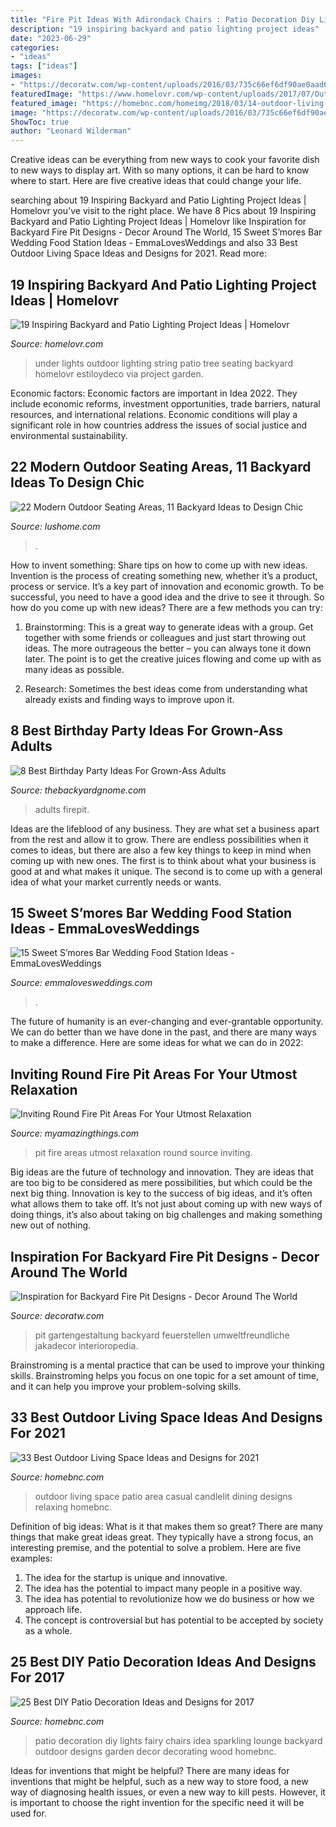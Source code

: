 ```yaml
---
title: "Fire Pit Ideas With Adirondack Chairs : Patio Decoration Diy Lights Fairy Chairs Idea Sparkling Lounge Backyard Outdoor Designs Garden Decor Decorating Wood Homebnc"
description: "19 inspiring backyard and patio lighting project ideas"
date: "2023-06-29"
categories:
- "ideas"
tags: ["ideas"]
images:
- "https://decoratw.com/wp-content/uploads/2016/03/735c66ef6df90ae0aad6dbac42fbef40.jpg"
featuredImage: "https://www.homelovr.com/wp-content/uploads/2017/07/Outdoor-Seating-Under-Tree-String-Lights.jpg"
featured_image: "https://homebnc.com/homeimg/2018/03/14-outdoor-living-space-ideas-homebnc.jpg"
image: "https://decoratw.com/wp-content/uploads/2016/03/735c66ef6df90ae0aad6dbac42fbef40.jpg"
ShowToc: true
author: "Leonard Wilderman"
---
```



Creative ideas can be everything from new ways to cook your favorite dish to new ways to display art. With so many options, it can be hard to know where to start. Here are five creative ideas that could change your life.

	

		
searching about 19 Inspiring Backyard and Patio Lighting Project Ideas | Homelovr you've visit to the right place. We have 8 Pics about 19 Inspiring Backyard and Patio Lighting Project Ideas | Homelovr like Inspiration for Backyard Fire Pit Designs - Decor Around The World, 15 Sweet S’mores Bar Wedding Food Station Ideas - EmmaLovesWeddings and also 33 Best Outdoor Living Space Ideas and Designs for 2021. Read more:
		
    
## 19 Inspiring Backyard And Patio Lighting Project Ideas | Homelovr

<img loading=lazy src="https://www.homelovr.com/wp-content/uploads/2017/07/Outdoor-Seating-Under-Tree-String-Lights.jpg" onerror="this.onerror=null;this.src='https://tse2.mm.bing.net/th?id=OIP.T38bRqfLDeWdE9yAwTpmiwHaLG&amp;pid=15.1';" alt="19 Inspiring Backyard and Patio Lighting Project Ideas | Homelovr">

_Source: homelovr.com_

>under lights outdoor lighting string patio tree seating backyard homelovr estiloydeco via project garden. 

	

Economic factors:
Economic factors are important in Idea 2022. They include economic reforms, investment opportunities, trade barriers, natural resources, and international relations. Economic conditions will play a significant role in how countries address the issues of social justice and environmental sustainability.

    
## 22 Modern Outdoor Seating Areas, 11 Backyard Ideas To Design Chic

<img loading=lazy src="http://www.lushome.com/wp-content/uploads/2014/07/backyard-ideas-outdoor-seating-areas-5.jpg" onerror="this.onerror=null;this.src='https://tse2.mm.bing.net/th?id=OIP.3fND6xOvnH2SB-GRF7XmLgHaE7&amp;pid=15.1';" alt="22 Modern Outdoor Seating Areas, 11 Backyard Ideas to Design Chic">

_Source: lushome.com_

>. 

	

How to invent something: Share tips on how to come up with new ideas.
Invention is the process of creating something new, whether it’s a product, process or service. It’s a key part of innovation and economic growth. To be successful, you need to have a good idea and the drive to see it through.
So how do you come up with new ideas? There are a few methods you can try:

1. Brainstorming: This is a great way to generate ideas with a group. Get together with some friends or colleagues and just start throwing out ideas. The more outrageous the better – you can always tone it down later. The point is to get the creative juices flowing and come up with as many ideas as possible.

2. Research: Sometimes the best ideas come from understanding what already exists and finding ways to improve upon it.

    
## 8 Best Birthday Party Ideas For Grown-Ass Adults

<img loading=lazy src="https://thebackyardgnome.com/wp-content/uploads/2017/05/campfire-party-backyard.jpg" onerror="this.onerror=null;this.src='https://tse3.mm.bing.net/th?id=OIP.TDspe1LGvc3urWbWRWarSQHaHa&amp;pid=15.1';" alt="8 Best Birthday Party Ideas For Grown-Ass Adults">

_Source: thebackyardgnome.com_

>adults firepit. 

	

Ideas are the lifeblood of any business. They are what set a business apart from the rest and allow it to grow. There are endless possibilities when it comes to ideas, but there are also a few key things to keep in mind when coming up with new ones. The first is to think about what your business is good at and what makes it unique. The second is to come up with a general idea of what your market currently needs or wants.

    
## 15 Sweet S’mores Bar Wedding Food Station Ideas - EmmaLovesWeddings

<img loading=lazy src="http://emmalovesweddings.com/wp-content/uploads/2017/12/rustic-wedding-S’mores-Bar-ideas.jpg" onerror="this.onerror=null;this.src='https://tse1.mm.bing.net/th?id=OIP.uNKwn7dPP11fObhjxAXULwHaLH&amp;pid=15.1';" alt="15 Sweet S’mores Bar Wedding Food Station Ideas - EmmaLovesWeddings">

_Source: emmalovesweddings.com_

>. 

	

The future of humanity is an ever-changing and ever-grantable opportunity. We can do better than we have done in the past, and there are many ways to make a difference. Here are some ideas for what we can do in 2022: 

    
## Inviting Round Fire Pit Areas For Your Utmost Relaxation

<img loading=lazy src="http://myamazingthings.com/wp-content/uploads/2017/05/wood-chairs.jpg" onerror="this.onerror=null;this.src='https://tse4.mm.bing.net/th?id=OIP.GePi1-ckOf5PyXF1kq3JpwHaFj&amp;pid=15.1';" alt="Inviting Round Fire Pit Areas For Your Utmost Relaxation">

_Source: myamazingthings.com_

>pit fire areas utmost relaxation round source inviting. 

	

Big ideas are the future of technology and innovation. They are ideas that are too big to be considered as mere possibilities, but which could be the next big thing. Innovation is key to the success of big ideas, and it’s often what allows them to take off. It’s not just about coming up with new ways of doing things, it’s also about taking on big challenges and making something new out of nothing.

    
## Inspiration For Backyard Fire Pit Designs - Decor Around The World

<img loading=lazy src="https://decoratw.com/wp-content/uploads/2016/03/735c66ef6df90ae0aad6dbac42fbef40.jpg" onerror="this.onerror=null;this.src='https://tse3.mm.bing.net/th?id=OIP.QSQuaRAfkc5BLQGlI9WD3wHaLH&amp;pid=15.1';" alt="Inspiration for Backyard Fire Pit Designs - Decor Around The World">

_Source: decoratw.com_

>pit gartengestaltung backyard feuerstellen umweltfreundliche jakadecor interioropedia. 

	

Brainstroming is a mental practice that can be used to improve your thinking skills. Brainstroming helps you focus on one topic for a set amount of time, and it can help you improve your problem-solving skills.

    
## 33 Best Outdoor Living Space Ideas And Designs For 2021

<img loading=lazy src="https://homebnc.com/homeimg/2018/03/14-outdoor-living-space-ideas-homebnc.jpg" onerror="this.onerror=null;this.src='https://tse3.mm.bing.net/th?id=OIP.63gg7EWAuNhnvx_F4-IkigHaLI&amp;pid=15.1';" alt="33 Best Outdoor Living Space Ideas and Designs for 2021">

_Source: homebnc.com_

>outdoor living space patio area casual candlelit dining designs relaxing homebnc. 

	

Definition of big ideas: What is it that makes them so great?
There are many things that make great ideas great. They typically have a strong focus, an interesting premise, and the potential to solve a problem. Here are five examples:
1. The idea for the startup is unique and innovative.
2. The idea has the potential to impact many people in a positive way.
3. The idea has potential to revolutionize how we do business or how we approach life. 
4. The concept is controversial but has potential to be accepted by society as a whole. 

    
## 25 Best DIY Patio Decoration Ideas And Designs For 2017

<img loading=lazy src="https://cdn.homebnc.com/homeimg/2016/07/15-diy-patio-decoration-ideas-homebnc.jpg" onerror="this.onerror=null;this.src='https://tse1.mm.bing.net/th?id=OIP.QHZUkorrkYXEbFuP3SjA_gHaJ4&amp;pid=15.1';" alt="25 Best DIY Patio Decoration Ideas and Designs for 2017">

_Source: homebnc.com_

>patio decoration diy lights fairy chairs idea sparkling lounge backyard outdoor designs garden decor decorating wood homebnc. 

	

Ideas for inventions that might be helpful?
There are many ideas for inventions that might be helpful, such as a new way to store food, a new way of diagnosing health issues, or even a new way to kill pests. However, it is important to choose the right invention for the specific need it will be used for.

